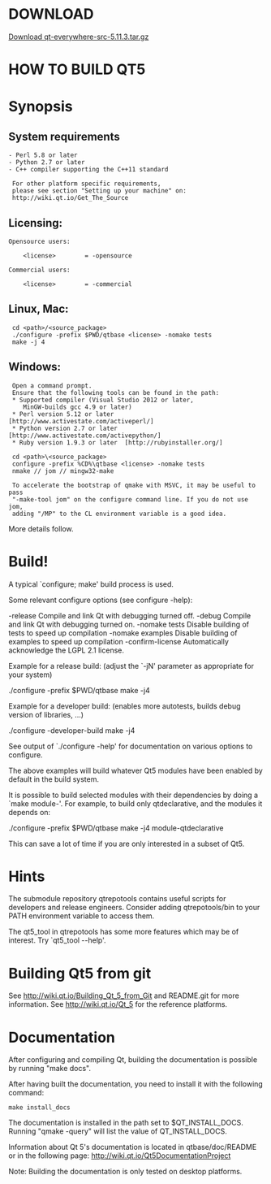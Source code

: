 DOWNLOAD
========

[Download qt-everywhere-src-5.11.3.tar.gz](https://github.com/transactcampus/qt-5.11.3/releases/download/5.11.3/qt-everywhere-src-5.11.3.tar.gz)

HOW TO BUILD QT5
================


 Synopsis
 ========

   System requirements
   ------------------

    - Perl 5.8 or later
    - Python 2.7 or later
    - C++ compiler supporting the C++11 standard

     For other platform specific requirements,
     please see section "Setting up your machine" on:
     http://wiki.qt.io/Get_The_Source

   Licensing:
   ----------

    Opensource users:

        <license>        = -opensource

    Commercial users:

        <license>        = -commercial

   Linux, Mac:
   -----------

     cd <path>/<source_package>
     ./configure -prefix $PWD/qtbase <license> -nomake tests
     make -j 4

   Windows:
   --------

     Open a command prompt.
     Ensure that the following tools can be found in the path:
     * Supported compiler (Visual Studio 2012 or later,
        MinGW-builds gcc 4.9 or later)
     * Perl version 5.12 or later   [http://www.activestate.com/activeperl/]
     * Python version 2.7 or later  [http://www.activestate.com/activepython/]
     * Ruby version 1.9.3 or later  [http://rubyinstaller.org/]

     cd <path>\<source_package>
     configure -prefix %CD%\qtbase <license> -nomake tests
     nmake // jom // mingw32-make

     To accelerate the bootstrap of qmake with MSVC, it may be useful to pass
     "-make-tool jom" on the configure command line. If you do not use jom,
     adding "/MP" to the CL environment variable is a good idea.

 More details follow.

 Build!
 ======

 A typical `configure; make' build process is used.

 Some relevant configure options (see configure -help):

 -release              Compile and link Qt with debugging turned off.
 -debug                Compile and link Qt with debugging turned on.
 -nomake tests         Disable building of tests to speed up compilation
 -nomake examples      Disable building of examples to speed up compilation
 -confirm-license      Automatically acknowledge the LGPL 2.1 license.

 Example for a release build:
 (adjust the `-jN' parameter as appropriate for your system)

   ./configure -prefix $PWD/qtbase <license>
   make -j4

 Example for a developer build:
 (enables more autotests, builds debug version of libraries, ...)

   ./configure -developer-build <license>
   make -j4

 See output of `./configure -help' for documentation on various options to
 configure.

 The above examples will build whatever Qt5 modules have been enabled by
 default in the build system.

 It is possible to build selected modules with their dependencies by doing
 a `make module-<foo>'.  For example, to build only qtdeclarative,
 and the modules it depends on:

   ./configure -prefix $PWD/qtbase <license>
   make -j4 module-qtdeclarative

 This can save a lot of time if you are only interested in a subset of Qt5.


 Hints
 =====

 The submodule repository qtrepotools contains useful scripts for
 developers and release engineers. Consider adding qtrepotools/bin
 to your PATH environment variable to access them.

 The qt5_tool in qtrepotools has some more features which may be of interest.
 Try `qt5_tool --help'.


 Building Qt5 from git
 =====================
 See http://wiki.qt.io/Building_Qt_5_from_Git and README.git
 for more information.
 See http://wiki.qt.io/Qt_5 for the reference platforms.


 Documentation
 =============

 After configuring and compiling Qt, building the documentation is possible by running
 "make docs".

 After having built the documentation, you need to install it with the following
 command:

    make install_docs

 The documentation is installed in the path set to $QT_INSTALL_DOCS.
 Running "qmake -query" will list the value of QT_INSTALL_DOCS.

 Information about Qt 5's documentation is located in qtbase/doc/README
 or in the following page: http://wiki.qt.io/Qt5DocumentationProject

 Note: Building the documentation is only tested on desktop platforms.
